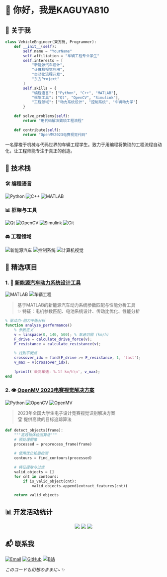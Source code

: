 
# 👋 你好，我是KAGUYA810

## 🚗 关于我

```python
class VehicleEngineer(東方厨, Programmer):
    def __init__(self):
        self.name = "YourName"
        self.affiliation = "车辆工程专业学生"
        self.interests = [
            "新能源汽车设计", 
            "计算机视觉应用", 
            "自动化流程开发",
            "东方Project"
        ]
        self.skills = {
            "编程语言": ["Python", "C++", "MATLAB"],
            "框架工具": ["Qt", "OpenCV", "Simulink"],
            "工程领域": ["动力系统设计", "控制系统", "车辆动力学"]
        }
    
    def solve_problems(self):
        return "用代码解决繁琐工程流程"
    
    def contribute(self):
        return "OpenMV2023电赛视觉代码"
```

一名穿梭于机械与代码世界的车辆工程学生。致力于用编程将繁琐的工程流程自动化，让工程师能专注于真正的创造。

## 🔧 技术栈

### 🛠 编程语言
![Python](https://img.shields.io/badge/Python-3776AB?style=for-the-badge&logo=python&logoColor=white)
![C++](https://img.shields.io/badge/C++-00599C?style=for-the-badge&logo=c%2B%2B&logoColor=white)
![MATLAB](https://img.shields.io/badge/MATLAB-orange?style=for-the-badge&logo=mathworks&logoColor=white)

### 📊 框架与工具
![Qt](https://img.shields.io/badge/Qt-41CD52?style=for-the-badge&logo=qt&logoColor=white)
![OpenCV](https://img.shields.io/badge/OpenCV-5C3EE8?style=for-the-badge&logo=opencv&logoColor=white)
![Simulink](https://img.shields.io/badge/Simulink-orange?style=for-the-badge&logo=mathworks&logoColor=white)
![Git](https://img.shields.io/badge/Git-F05032?style=for-the-badge&logo=git&logoColor=white)

### 🚘 工程领域
![新能源汽车](https://img.shields.io/badge/新能源汽车-3DDC84?style=for-the-badge&logo=tesla&logoColor=white)
![控制系统](https://img.shields.io/badge/控制系统-4285F4?style=for-the-badge)
![计算机视觉](https://img.shields.io/badge/计算机视觉-FF6F00?style=for-the-badge&logo=google-lens&logoColor=white)

## 🌟 精选项目

### 1. 🚀 [新能源汽车动力系统设计工具](https://github.com/kaguya810/EVCar-AutoDesigner)
![MATLAB](https://img.shields.io/badge/-MATLAB-orange) 
![车辆工程](https://img.shields.io/badge/-车辆工程-blue)
> 基于MATLAB的新能源汽车动力系统参数匹配与性能分析工具  
> ✨ 特征：电机参数匹配、电池系统设计、传动比优化、性能分析

```matlab
% 驱动力-阻力平衡分析
function analyze_performance()
    % 参数定义
    v = linspace(0, 140, 500); % 车速范围 (km/h)
    F_drive = calculate_drive_force(v);
    F_resistance = calculate_resistance(v);
    
    % 找到平衡点
    crossover_idx = find(F_drive >= F_resistance, 1, 'last');
    v_max = v(crossover_idx);
    
    fprintf('最高车速: %.1f km/h\n', v_max);
end
```

### 2. 👁️ [OpenMV 2023电赛视觉解决方案](https://github.com/kaguya810/TI2023-E-OpenMV.Part)
![Python](https://img.shields.io/badge/-Python-yellow) 
![OpenCV](https://img.shields.io/badge/-OpenCV-blueviolet)
![OpenMV](https://img.shields.io/badge/-OpenMV-redviolet)
> 2023年全国大学生电子设计竞赛视觉识别解决方案  
> 🏆 提供高效的目标追踪算法

```python
def detect_objects(frame):
    """高效物体检测算法"""
    # 预处理图像
    processed = preprocess_frame(frame)
    
    # 使用优化轮廓检测
    contours = find_contours(processed)
    
    # 特征提取与过滤
    valid_objects = []
    for cnt in contours:
        if is_valid_object(cnt):
            valid_objects.append(extract_features(cnt))
    
    return valid_objects
```

## 📊 开发活动统计

<!-- GitHub统计卡片 -->
<div align="center">
  
![](https://github-readme-stats.vercel.app/api?username=kaguya810&show_icons=true&theme=tokyonight)
![](https://github-readme-streak-stats.herokuapp.com/?user=kaguya810&theme=tokyonight)
![](https://github-readme-stats.vercel.app/api/top-langs/?username=kaguya810&layout=compact&theme=tokyonight)

</div>

## 📬 联系我

[![Email](https://img.shields.io/badge/邮箱-kaguya810@petalmail.com-blue?style=flat-square&logo=gmail)](mailto:kaguya810@petalmail.com)
[![GitHub](https://img.shields.io/badge/GitHub-Kaguya810-black?style=flat-square&logo=github)](https://github.com/kaguya810)
[![B站](https://img.shields.io/badge/Bilibili-月見山・輝夜-blue?style=flat-square&logo=bilibili)](https://space.bilibili.com/35197337)

*このコードも幻想のままに~* ✨
